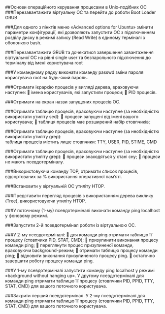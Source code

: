 ##Основи операційного керування процесами в Unix-подібних ОС
###Перезавантажити віртуальну ОС та перейти до роботи Boot Loader GRUB

###Для одного з пінктів меню «Advanced options for Ubuntu» змінити параметри конфігурації, які дозволяють запустити ОС з підключенням розділу диску в режимі запису (Read Write) в єдиному терміналі з оболонкою bash.

###Перезавантажити GRUB та дочекатися завершення завантаження віртуальної ОС на рівні single user та безпарольного підключення до терміналу від імені користувача root 

###У командному рядку виконати команду passwd зміни пароля користувача root на будь-який пароль. 

###Отримати ієрархію процесів у вигляді дерева, враховуючи наступне: 
	імена користувачів, які запустили процеси; 
	PID процесів. 

###Отримати на екран назви запущених процесів ОС.

###Отримати таблицю процесів, враховуючи наступне (за необхідністю використати утиліту sed): 
	процеси запущені від імені вашого користувача; 
	таблиця процесів має розширений набір стовпчиків;

###Отримати таблицю процесів, враховуючи наступне (за необхідністю використати утиліту grep):  
таблиця процесів містить лише стовпчики: TTY, USER, PID, STIME, CMD

###Отримати таблицю процесів, враховуючи наступне (за необхідністю 
використати утиліту grep): 
	процеси знаходяться у стані сну; 
	процеси не мають псевдотерміналу. 

###Використовуючи команду TOP, отримати список процесів, відсортованих за % використання оперативної пам’яті.

###Встановити у віртуальній ОС утиліту HTOP.

###Представити перегляд процесів з використанням дерева виклику (Tree), використовуючи утиліту HTOP.

###У поточному (1-му) псевдотерміналі виконати команду ping localhost у фоновому режимі.

###Запустити 2-й псевдотермінал роботи із віртуальною ОС.

###У 2-му псевдотерміналі: 
	для команди ping отримати таблицю її процесу (стовпчики PID, STAT, CMD); 
	призупинити виконання процесу команди ping; 
	переглянути процес призупиненої команди, враховуючи background-режим; 
	отримати таблицю процесу команди ping; 
	відновити виконання призупиненого процесу ping. 
	остаточно завершити роботу процесу команди ping. 

###У 1-му псевдотерміналі запустити команду ping localhost у режимі «background without hanging up». 
У другому псевдотерміналі для команди ping отримати таблицю її процесу (стовпчики PID, PPID, TTY, STAT, CMD) для вашого поточного користувача. 

###Закрити перший псевдотермінал. 
У 2-му псевдотерміналі для команди ping отримати таблицю її процесу (стовпчики PID, PPID, TTY, STAT, CMD) для вашого поточного користувача. 
